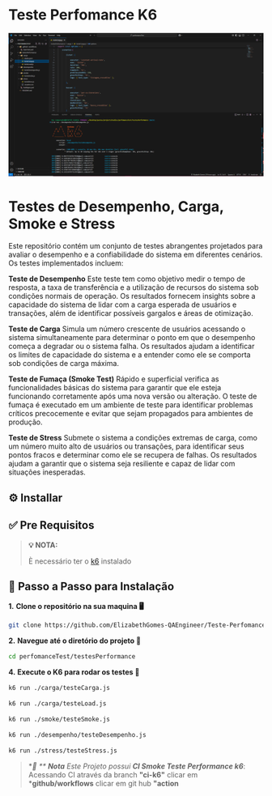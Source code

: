 # Teste Perfomance K6

![Texto alternativo](testePerformancek6.png)

# Testes de Desempenho, Carga, Smoke e Stress
Este repositório contém um conjunto de testes abrangentes projetados para avaliar o desempenho e a confiabilidade do sistema em diferentes cenários. Os testes implementados incluem:

**Teste de Desempenho**
Este teste tem como objetivo medir o tempo de resposta, a taxa de transferência e a utilização de recursos do sistema sob condições normais de operação. Os resultados fornecem insights sobre a capacidade do sistema de lidar com a carga esperada de usuários e transações, além de identificar possíveis gargalos e áreas de otimização.

**Teste de Carga**
Simula um número crescente de usuários acessando o sistema simultaneamente para determinar o ponto em que o desempenho começa a degradar ou o sistema falha. Os resultados ajudam a identificar os limites de capacidade do sistema e a entender como ele se comporta sob condições de carga máxima.

**Teste de Fumaça (Smoke Test)**
Rápido e superficial verifica as funcionalidades básicas do sistema para garantir que ele esteja funcionando corretamente após uma nova versão ou alteração. O teste de fumaça é executado em um ambiente de teste para identificar problemas críticos precocemente e evitar que sejam propagados para ambientes de produção.

**Teste de Stress**
Submete o sistema a condições extremas de carga, como um número muito alto de usuários ou transações, para identificar seus pontos fracos e determinar como ele se recupera de falhas. Os resultados ajudam a garantir que o sistema seja resiliente e capaz de lidar com situações inesperadas.



## ⚙️ Installar


## ✅ Pre Requisitos

> **💡 NOTA:**
> 
> È necessário ter o [k6](https://grafana.com/docs/k6/latest/set-up/install-k6/)  instalado



## 📝 Passo a Passo para Instalação




**1.** **Clone o repositório na sua maquina 🖥️**

```bash
git clone https://github.com/ElizabethGomes-QAEngineer/Teste-Perfomance-K6.git
```

**2.** **Navegue até o diretório do projeto 📂**

```bash
cd perfomanceTest/testesPerformance
```


**4.** **Execute o K6 para rodar os testes 🚀**


```bash
k6 run ./carga/testeCarga.js
```

```bash
k6 run ./carga/testeLoad.js
```

```bash
k6 run ./smoke/testeSmoke.js
```


```bash
k6 run ./desempenho/testeDesempenho.js
```

```bash
k6 run ./stress/testeStress.js
```

>
>**📜 ** **Nota** Este Projeto possui **CI Smoke Teste Performance k6***:
>Acessando CI através da branch **"ci-k6"**
>clicar em ***github/workflows**
>clicar em git hub **"action**
